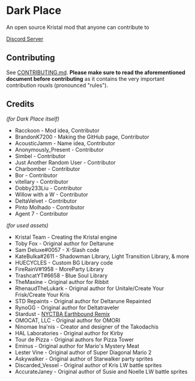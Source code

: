 # Dark Place
An open source Kristal mod that anyone can contribute to

[Discord Server](https://discord.gg/EHNqwNGV)

## Contributing
See [CONTRIBUTING.md](CONTRIBUTING.md). **Please make sure to read the aforementioned document before contributing** as it contains the very important contribution rouxls (pronounced "rules").

## Credits
*(for Dark Place itself)*
* Racckoon - Mod idea, Contributor
* BrandonK7200 - Making the GitHub page, Contributor
* AcousticJamm - Name idea, Contributor
* Anonymously_Present - Contributor
* Simbel - Contributor
* Just Another Random User - Contributor
* Charbomber - Contributor
* Bor - Contributor
* vitellary - Contributor
* Dobby233Liu - Contributor
* Willow with a W - Contributor
* DeltaVelvet - Contributor
* Pinto Molhado - Contributor
* Agent 7 - Contributor

*(for used assets)*
* Kristal Team - Creating the Kristal engine
* Toby Fox - Original author for Deltarune
* Sam Deluxe#0057 - X-Slash code
* KateBulka#2611 - Shadowman Library, Light Transition Library, & more
* HUECYCLES - Custom BG Library code
* FireRainV#1958 - MoreParty Library
* TrashcatYT#6658 - Blue Soul Library
* TheMaxine - Original author for Ribbit
* RhenaudTheLukark - Original author for Unitale/Create Your Frisk/Create Your Kris
* STD Repaints - Original author for Deltarune Repainted
* RynoGG - Original author for Deltatraveler
* Stardust - [NYCTBA Earthbound Remix](https://soundcloud.com/speedwaystardst/nows-your-chance-to-be-a-earthbound-remix)
* OMOCAT, LLC - Original author for OMORI
* Ninomae Ina'nis - Creator and designer of the Takodachis
* HAL Laboratories - Original author for Kirby
* Tour de Pizza - Original authors for Pizza Tower
* Eminus - Original author for Mario's Mystery Meat
* Lester Vine - Original author of Super Diagonal Mario 2
* Askywalker - Original author of Starwalker party sprites
* Discarded_Vessel - Original author of Kris LW battle sprites
* AccurateJaney - Original author of Susie and Noelle LW battle sprites
